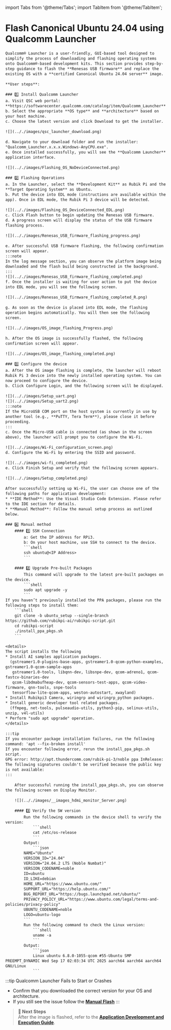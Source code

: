 import Tabs from '@theme/Tabs';
import TabItem from '@theme/TabItem';

# Flash Canonical Ubuntu 24.04 using Qualcomm Launcher
 
	Qualcomm® Launcher is a user-friendly, GUI-based tool designed to simplify the process of downloading and flashing operating systems onto Qualcomm®-based development kits. This section provides step-by-step guidance to flash the **Renesas USB firmware** and replace the existing OS with a **certified Canonical Ubuntu 24.04 server** image.  
	
	**User steps**:  

	### 1️⃣ Install Qualcomm Launcher
	a. Visit QSC web portal: **https://softwarecenter.qualcomm.com/catalog/item/Qualcomm_Launcher**    
	b. Select the appropriate **OS type** and **architecture** based on your host machine.  
	c. Choose the latest version and click Download to get the installer.   

	![](.././images/qsc_launcher_download.png)  

	d. Navigate to your download folder and run the installer: "Qualcomm_Launcher.x.x.x.Windows-AnyCPU.exe".  
	e. Once installed successfully, you will see the **Qualcomm Launcher** application interface.  

	![](.././images/Flashing_OS_NoDeviceConnected.png)  
	
	### 2️⃣ Flashing Operations  
	a. In the Launcher, select the **Development Kit** as Rubik Pi and the **Target Operating System** as Ubuntu.  
	b. Put the device into EDL mode (instructions are available within the app). Once in EDL mode, the Rubik Pi 3 device will be detected.  

	![](.././images/Flashing_OS_DeviceConnected_EDL.png) 
	c. Click Flash button to begin updating the Renesas USB firmware.    
	d. A progress screen will display the status of the USB firmware flashing process.  

	![](.././images/Renesas_USB_firmware_flashing_progress.png) 

	e. After successful USB firmware flashing, the following confirmation screen will appear.  
	:::note
	In the log message section, you can observe the platform image being downloaded and the flash build being constructed in the background.
	:::
	![](.././images/Renesas_USB_firmware_flashing_completed.png) 
	f. Once the installer is waiting for user action to put the device into EDL mode, you will see the following screen.  

	![](.././images/Renesas_USB_firmware_flashing_completed_R.png) 

	g. As soon as the device is placed into EDL mode, the flashing operation begins automatically. You will then see the following screen.

	![](.././images/OS_image_flashing_Progress.png) 

	h. After the OS image is successfully flashed, the following confirmation screen will appear.

	![](.././images/OS_image_flashing_completed.png) 
	
	### 3️⃣ Configure the device
	a. After the OS image flashing is complete, the launcher will reboot Rubik Pi 3 device into the newly installed operating system. You can now proceed to configure the device.  
	b. Click Configure Login, and the following screen will be displayed.

	![](.././images/Setup_uart.png) 
	![](.././images/Setup_uart2.png) 
	:::note
	If the MicroUSB COM port on the host system is currently in use by another tool (e.g., **PuTTY, Tera Term**), please close it before proceeding.
	:::
	c. Once the Micro-USB cable is connected (as shown in the screen above), the launcher will prompt you to configure the Wi-Fi.

	![](.././images/Wi-Fi_configuration_screen.png)
	d. Configure the Wi-Fi by entering the SSID and password.

	![](.././images/wi-fi_completed.png)
	e. Click Finish Setup and verify that the following screen appears.
	
	![](.././images/Setup_completed.png)

	After successfully setting up Wi-Fi, the user can choose one of the following paths for application development:  
	* **IDE Method**: Use the Visual Studio Code Extension. Please refer to the IDE section for details.
	* **Manual Method**: Follow the manual setup process as outlined below.  

	### 4️⃣ Manual method
		#### 1️⃣ SSH Connection
			a: Get the IP address for RPi3.  
			b: On your host machine, use SSH to connect to the device.   
			```shell
			ssh ubuntu@<IP Address>
			```

		#### 2️⃣ Upgrade Pre-built Packages 
			This command will upgrade to the latest pre-built packages on the device.  
			```shell
			sudo apt upgrade -y
			```
	If you haven’t previously installed the PPA packages, please run the following steps to install them:
		```shell
		git clone -b ubuntu_setup --single-branch https://github.com/rubikpi-ai/rubikpi-script.git 
		cd rubikpi-script  
		./install_ppa_pkgs.sh 
		```
		
	<details>
	The script installs the following   
	* Install AI samples application packages.  
	  (gstreamer1.0-plugins-base-apps, gstreamer1.0-qcom-python-examples, gstreamer1.0-qcom-sample-apps
	   gstreamer1.0-tools, libqnn-dev, libsnpe-dev, qcom-adreno1, qcom-fastcv-binaries-dev
	   qcom-libdmabufheap-dev, qcom-sensors-test-apps, qcom-video-firmware, qnn-tools, snpe-tools
	   tensorflow-lite-qcom-apps, weston-autostart, xwayland)  
	* Install Rubikpi3 Camera, wiringrp and wiringrp_python packages.  
	* Install generic developer tool related packages.  
	  (ffmpeg, net-tools, pulseaudio-utils, python3-pip, selinux-utils, unzip, v4l-utils)
	* Perform "sudo apt upgrade" operation.  
	</details>

	:::tip
	If you encounter package installation failures, run the following command: 'apt --fix-broken install'  
	If you encounter following error, rerun the install_ppa_pkgs.sh script.  
	GPG error: http://apt.thundercomm.com/rubik-pi-3/noble ppa InRelease: The following signatures couldn't be verified because the public key is not available:
	:::

		After successful running the install_ppa_pkgs.sh, you can observe the following screen on Display Monitor.  

		![](.././images/__images_hdmi_monitor_Server.png)
	
		#### 3️⃣ Verify the SW version 
			Run the following commands in the device shell to verify the version: 
				```shell
				cat /etc/os-release 
				```
			Output: 
				```json
			NAME="Ubuntu"
			VERSION_ID="24.04"
			VERSION="24.04.2 LTS (Noble Numbat)"
			VERSION_CODENAME=noble
			ID=ubuntu
			ID_LIKE=debian
			HOME_URL="https://www.ubuntu.com/"
			SUPPORT_URL="https://help.ubuntu.com/"
			BUG_REPORT_URL="https://bugs.launchpad.net/ubuntu/"
			PRIVACY_POLICY_URL="https://www.ubuntu.com/legal/terms-and-policies/privacy-policy"
			UBUNTU_CODENAME=noble
			LOGO=ubuntu-logo
			```
			Run the following command to check the Linux version:
				```shell
				uname -a
				```
			Output:
				```json
				Linux ubuntu 6.8.0-1055-qcom #55-Ubuntu SMP PREEMPT_DYNAMIC Wed Sep 17 02:03:34 UTC 2025 aarch64 aarch64 aarch64 GNU/Linux  
				```


:::tip Qualcomm Launcher Fails to Start or Crashes
- Confirm that you downloaded the correct version for your OS and architecture.  
- If you still see the issue follow the [**Manual Flash**](../11.Troubleshooting/11.1.flash-over-android.md) 
:::


> **🧭 Next Steps**  
> After the image is flashed, refer to the [**Application Development and Execution Guide**](../7.Application%20Development%20and%20Execution%20Guide/index.md).  